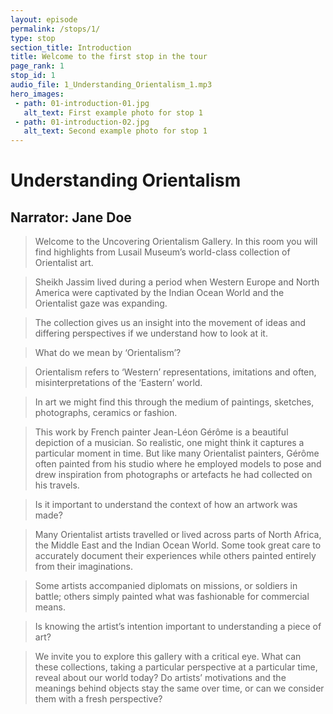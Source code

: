 ```yaml
---
layout: episode
permalink: /stops/1/
type: stop
section_title: Introduction
title: Welcome to the first stop in the tour
page_rank: 1
stop_id: 1
audio_file: 1_Understanding_Orientalism_1.mp3
hero_images:
 - path: 01-introduction-01.jpg
   alt_text: First example photo for stop 1
 - path: 01-introduction-02.jpg
   alt_text: Second example photo for stop 1
---
```


<!---

Replace this section of text with the full transcript of your audio guide stop. Use a second level heading to flag the person speaking

## Person speaking (second level heading)

> And this blockquote is styled to make it clear that this section really is someone speaking. Colored text 

And we can go back to a normal transcript. White text

### A third level heading - COlored

The example audio used here is borrowed from [NASA](http://www.nasa.gov/connect/sounds/index.html#Discovery) under the terms of their [usage guidelines](http://www.nasa.gov/multimedia/guidelines/index.html). This is just a test clip, so you'll need to replace it!

--->


# Understanding Orientalism
## Narrator: Jane Doe

>Welcome to the Uncovering Orientalism Gallery. In this room you will find highlights from Lusail Museum’s world-class collection of Orientalist art. 

>Sheikh Jassim lived during a period when Western Europe and North America were captivated by the Indian Ocean World and the Orientalist gaze was expanding. 

>The collection gives us an insight into the movement of ideas and differing perspectives if we understand how to look at it. 

>What do we mean by ‘Orientalism’?   

>Orientalism refers to ‘Western’ representations, imitations and often, misinterpretations of the ‘Eastern’ world.  

>In art we might find this through the medium of paintings, sketches, photographs, ceramics or fashion.  

>This work by French painter Jean-Léon Gérôme is a beautiful depiction of a musician. So realistic, one might think it captures a particular moment in time. But like many Orientalist painters, Gérôme often painted from his studio where he employed models to pose and drew inspiration from photographs or artefacts he had collected on his travels. 

>Is it important to understand the context of how an artwork was made?  

>Many Orientalist artists travelled or lived across parts of North Africa, the Middle East and the Indian Ocean World. Some took great care to accurately document their experiences while others painted entirely from their imaginations.  

>Some artists accompanied diplomats on missions, or soldiers in battle; others simply painted what was fashionable for commercial means. 

>Is knowing the artist’s intention important to understanding a piece of art? 

>We invite you to explore this gallery with a critical eye. What can these collections, taking a particular perspective at a particular time, reveal about our world today? Do artists’ motivations and the meanings behind objects stay the same over time, or can we consider them with a fresh perspective? 

<!---
Audio source: Intro to Narrative Pods > R03
--->

